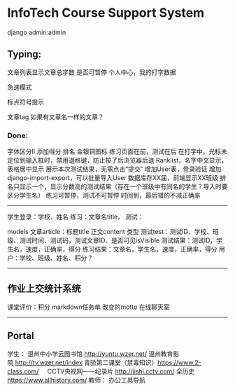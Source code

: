# InfoTech Course Support System

django admin:admin

## Typing:
文章列表显示文章总字数
是否可暂停
个人中心，我的打字数据

急速模式

标点符号提示

文章tag
如果有文章名一样的文章？


### Done:
字体区分lI
添加得分
排名 金银铜图标
练习页面在前，测试在后
在打字中，光标未定位到输入框时，禁用退格键，防止按了后浏览器后退
Ranklist，名字中文显示，表格居中显示
展示本次测试结果，无需点击“提交”
增加User表，登录验证
增加django-import-export，可以批量导入User
数据库存XX届，前端显示XX班级
排名只显示一个，显示分数高的测试结果（存在一个班级中有同名的学生？导入时要区分学生名）
练习可暂停，测试不可暂停
时间到，最后错的不减正确率

---
学生登录：学校、姓名
练习：文章名title，
测试：

models
文章article：标题title 正文content 类型
测试test：测试ID、学校、班级、测试时间、测试码，测试文章ID、是否可见isVisible
测试结果：测试ID，学生名，速度，正确率，得分
练习结果：文章名，学生名，速度，正确率，得分
用户：学校、班级、姓名、积分？


---


## 作业上交统计系统

课堂评价：积分
markdown任务单
改变的motto
在线聊天室


---


## Portal
学生：
温州中小学云图书馆 http://yuntu.wzer.net/
温州教育影院 http://tv.wzer.net/index
青骄第二课堂（禁毒知识）https://www.2-class.com/    
CCTV央视网——纪录片 http://jishi.cctv.com/
全历史 https://www.allhistory.com/
教师：
办公工具导航



